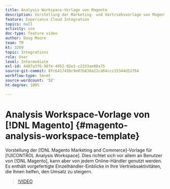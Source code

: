 ```yaml
---
title: Analysis Workspace-Vorlage von Magento
description: Vorstellung der Marketing- und Vertriebsvorlage von Magento für Analysis Workspace.
feature: Experience Cloud Integration
topics: null
activity: use
doc-type: feature video
author: Doug Moore
team: TM
kt: 3269
topic: Integrations
role: User
level: Intermediate
exl-id: 4487a376-90fe-4952-92e1-c2333ae88a75
source-git-commit: 8fc641743bc9e07b838a22ca64ccc15344d52764
workflow-type: tm+mt
source-wordcount: '52'
ht-degree: 100%

---
```


# Analysis Workspace-Vorlage von [!DNL Magento] {#magento-analysis-workspace-template}

Vorstellung der [!DNL Magento Marketing and Commerce]-Vorlage für [!UICONTROL Analysis Workspace]. Dies richtet sich vor allem an Benutzer von [!DNL Magento], kann aber von jedem Online-Händler genutzt werden. Es enthält vorgefertigte Einzelhändler-Einblicke in Ihre Vertriebsaktivitäten, die Ihnen helfen, den Umsatz zu steigern.

>[!VIDEO](https://video.tv.adobe.com/v/28164/?quality=12&learn=on)
